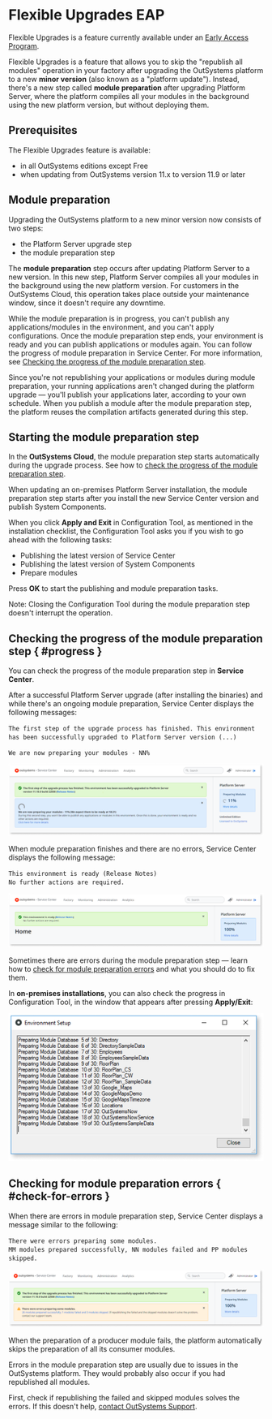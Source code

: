 # Flexible Upgrades EAP

<div class="info" markdown="1">

Flexible Upgrades is a feature currently available under an [Early Access Program](https://www.outsystems.com/eap/).

</div>

Flexible Upgrades is a feature that allows you to skip the "republish all modules" operation in your factory after upgrading the OutSystems platform to a new **minor version** (also known as a "platform update"). Instead, there's a new step called **module preparation** after upgrading Platform Server, where the platform compiles all your modules in the background using the new platform version, but without deploying them.

## Prerequisites

The Flexible Upgrades feature is available:

* in all OutSystems editions except Free
* when updating from OutSystems version 11.x to version 11.9 or later

## Module preparation

Upgrading the OutSystems platform to a new minor version now consists of two steps:

* the Platform Server upgrade step
* the module preparation step

The **module preparation** step occurs after updating Platform Server to a new version. In this new step, Platform Server compiles all your modules in the background using the new platform version. For customers in the OutSystems Cloud, this operation takes place outside your maintenance window, since it doesn't require any downtime.

While the module preparation is in progress, you can't publish any applications/modules in the environment, and you can't apply configurations. Once the module preparation step ends, your environment is ready and you can publish applications or modules again. You can follow the progress of module preparation in Service Center. For more information, see [Checking the progress of the module preparation step](#progress).

Since you're not republishing your applications or modules during module preparation, your running applications aren't changed during the platform upgrade — you'll publish your applications later, according to your own schedule. When you publish a module after the module preparation step, the platform reuses the compilation artifacts generated during this step.

## Starting the module preparation step

<div class="info" markdown="1">

In the **OutSystems Cloud**, the module preparation step starts automatically during the upgrade process. See how to [check the progress of the module preparation step](#progress).

</div>

When updating an on-premises Platform Server installation, the module preparation step starts after you install the new Service Center version and publish System Components.

When you click **Apply and Exit** in Configuration Tool, as mentioned in the installation checklist, the Configuration Tool asks you if you wish to go ahead with the following tasks:

* Publishing the latest version of Service Center
* Publishing the latest version of System Components
* Prepare modules

Press **OK** to start the publishing and module preparation tasks.

Note: Closing the Configuration Tool during the module preparation step doesn't interrupt the operation.

## Checking the progress of the module preparation step { #progress }

You can check the progress of the module preparation step in **Service Center**.

After a successful Platform Server upgrade (after installing the binaries) and while there's an ongoing module preparation, Service Center displays the following messages:

`The first step of the upgrade process has finished. This environment has been successfully upgraded to Platform Server version (...)`

`We are now preparing your modules - NN%`

![Module preparation in progress (Service Center)](images/module-preparation-progress-sc.png)

When module preparation finishes and there are no errors, Service Center displays the following message:

`This environment is ready (Release Notes)`  
`No further actions are required.`

![Module preparation finished successfully (Service Center)](images/module-preparation-success-sc.png)

Sometimes there are errors during the module preparation step — learn how to [check for module preparation errors](#check-for-errors) and what you should do to fix them.

<div class="info" markdown="1">

In **on-premises installations**, you can also check the progress in Configuration Tool, in the window that appears after pressing **Apply/Exit**:

![Module preparation in progress (Configuration Tool)](images/module-preparation-progress-ct.png)

</div>

## Checking for module preparation errors { #check-for-errors }

When there are errors in module preparation step, Service Center displays a message similar to the following:

`There were errors preparing some modules.`  
`MM modules prepared successfully, NN modules failed and PP modules skipped.`

![Module preparation with errors (Service Center)](images/module-preparation-failure-sc.png)

When the preparation of a producer module fails, the platform automatically skips the preparation of all its consumer modules.

Errors in the module preparation step are usually due to issues in the OutSystems platform. They would probably also occur if you had republished all modules.

First, check if republishing the failed and skipped modules solves the errors. If this doesn't help, [contact OutSystems Support](https://success.outsystems.com/Support/Enterprise_Customers/OutSystems_Support/01_Contact_OutSystems_technical_support).
